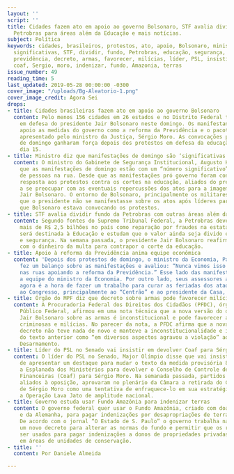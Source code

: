 ```yaml
---
layout: ''
script: ''
title: Cidades fazem ato em apoio ao governo Bolsonaro, STF avalia dividir fundo da
  Petrobras para áreas além da Educação e mais notícias.
subject: Política
keywords: cidades, brasileiros, protestos, ato, apoio, Bolsonaro, ministro, manifestação,
  significativas, STF, dividir, fundo, Petrobras, educação, segurança, saúde, apoio,  reforma,
  previdência, decreto, armas, favorecer, milícias, líder, PSL, insistir, devolver,
  coaf, Sergio, moro, indenizar, fundo, Amazonia, terras
issue_number: 49
reading_time: 5
last_updated: 2019-05-28 00:00:00 -0300
cover_image: "/uploads/Bg-Aleatorio-1.png"
cover_image_credit: Agora Sei
drops:
- title: Cidades brasileiras fazem ato em apoio ao governo Bolsonaro
  content: Pelo menos 156 cidades em 26 estados e no Distrito Federal tiveram protestos
    em defesa do presidente Jair Bolsonaro neste domingo. Os manifestantes demonstraram
    apoio as medidas do governo como a reforma da Previdência e o pacote anticrime
    apresentado pelo ministro da Justiça, Sérgio Moro. As convocações para as manifestações
    de domingo ganharam força depois dos protestos em defesa da educação do último
    dia 15.
- title: Ministro diz que manifestações de domingo são ‘significativas’ e ‘nada desprezíveis’
  content: O ministro do Gabinete de Segurança Institucional, Augusto Heleno, afirmou
    que as manifestações de domingo estão com um “número significativo” e “nada desprezível”
    de pessoas na rua. Desde que as manifestações pró governo foram convocadas como
    resposta aos protestos contra os cortes na educação, aliados do presidente passaram
    a se preocupar com as eventuais repercussões dos atos para a imagem do presidente
    Jair Bolsonaro. O entorno de Bolsonaro, principalmente os militares, defenderam
    que o presidente não se manifestasse sobre os atos após líderes partidários afirmar
    que Bolsonaro estava convocando os protestos.
- title: STF avalia dividir fundo da Petrobras com outras áreas além da Educação
  content: Segundo fontes do Supremo Tribunal Federal, a Petrobras deverá investir
    mais de R$ 2,5 bilhões no país como reparação por fraudes na estatal. Uma parcela
    será destinada à Educação e estudam que o valor ainda seja divido entre saúde
    e segurança. Na semana passada, o presidente Jair Bolsonaro reafirmou que conta
    com o dinheiro da multa para contrapor o corte da educação.
- title: Apoio à reforma da Previdência anima equipe econômica
  content: 'Depois dos protestos de domingo, o ministro da Economia, Paulo Guedes
    fez um balanço sobre as manifestações e avaliou: “Nunca vimos isso antes, o povo
    nas ruas apoiando a reforma da Previdência.” Esse lado das manifestações animou
    a equipe do ministro da Economia. Por outro lado, seus assessores avaliam que
    agora é a hora de fazer um trabalho para curar as feriadas dos ataques das ruas
    ao Congresso, principalmente ao “Centrão” e ao presidente da Casa, Rodrigo Maia.'
- title: Órgão do MPF diz que decreto sobre armas pode favorecer milícias
  content: A Procuradoria Federal dos Direitos dos Cidadãos (PFDC), órgão do Ministério
    Público Federal, afirmou em uma nota técnica que a nova versão do decreto do presidente
    Jair Bolsonaro sobre as armas é inconstitucional e pode favorecer as organizações
    criminosas e milícias. No parecer da nota, a PFDC afirma que a nova versão do
    decreto não teve nada de novo e manteve a inconstitucionalidade e ilegalidade
    do texto anterior como “em diversos aspectos agravou a violação” ao Estatuto do
    Desarmamento.
- title: Líder do PSL no Senado vai insistir em devolver Coaf para Sérgio Moro
  content: O líder do PSL no Senado, Major Olímpio disse que vai insistir na sua estratégia
    de apresentar um destaque para mudar o texto da medida provisória 870 que reestrutura
    a Esplanada dos Ministérios para devolver o Conselho de Controle de Atividades
    Financeiras (Coaf) para Sérgio Moro. Na semanada passada, partidos do “Centrão”,
    aliados à oposição, aprovaram no plenário da Câmara a retirada do Coaf do controle
    de Sérgio Moro como uma tentativa de enfraquece-lo em sua estratégia de tornar
    a Operação Lava Jato de amplitude nacional.
- title: Governo estuda usar Fundo Amazônia para indenizar terras
  content: O governo federal quer usar o Fundo Amazônia, criado com doações da Noruega
    e da Alemanha, para pagar indenizações por desapropriações de terra em áreas protegidas.
    De acordo com o jornal “O Estado de S. Paulo” o governo trabalha na edição de
    um novo decreto para alterar as normas do fundo e permitir que os recursos possam
    ser usados para pagar indenizações a donos de propriedades privadas que viviam
    em áreas de unidades de conservação.
- title: ''
  content: Por Daniele Almeida

---
```

